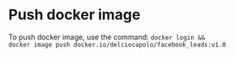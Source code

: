 # Push docker image
To push docker image, use the command: <code>docker login && docker image push docker.io/delciocapolo/facebook_leads:v1.0</code>